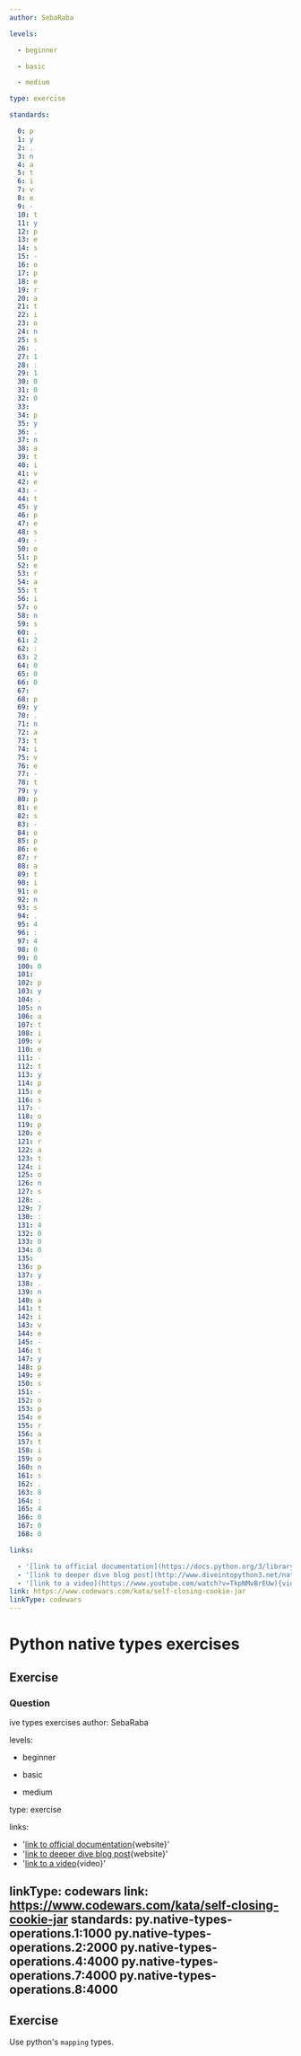 ```yaml
---
author: SebaRaba

levels:

  - beginner

  - basic

  - medium

type: exercise

standards:

  0: p
  1: y
  2: .
  3: n
  4: a
  5: t
  6: i
  7: v
  8: e
  9: -
  10: t
  11: y
  12: p
  13: e
  14: s
  15: -
  16: o
  17: p
  18: e
  19: r
  20: a
  21: t
  22: i
  23: o
  24: n
  25: s
  26: .
  27: 1
  28: :
  29: 1
  30: 0
  31: 0
  32: 0
  33:  
  34: p
  35: y
  36: .
  37: n
  38: a
  39: t
  40: i
  41: v
  42: e
  43: -
  44: t
  45: y
  46: p
  47: e
  48: s
  49: -
  50: o
  51: p
  52: e
  53: r
  54: a
  55: t
  56: i
  57: o
  58: n
  59: s
  60: .
  61: 2
  62: :
  63: 2
  64: 0
  65: 0
  66: 0
  67:  
  68: p
  69: y
  70: .
  71: n
  72: a
  73: t
  74: i
  75: v
  76: e
  77: -
  78: t
  79: y
  80: p
  81: e
  82: s
  83: -
  84: o
  85: p
  86: e
  87: r
  88: a
  89: t
  90: i
  91: o
  92: n
  93: s
  94: .
  95: 4
  96: :
  97: 4
  98: 0
  99: 0
  100: 0
  101:  
  102: p
  103: y
  104: .
  105: n
  106: a
  107: t
  108: i
  109: v
  110: e
  111: -
  112: t
  113: y
  114: p
  115: e
  116: s
  117: -
  118: o
  119: p
  120: e
  121: r
  122: a
  123: t
  124: i
  125: o
  126: n
  127: s
  128: .
  129: 7
  130: :
  131: 4
  132: 0
  133: 0
  134: 0
  135:  
  136: p
  137: y
  138: .
  139: n
  140: a
  141: t
  142: i
  143: v
  144: e
  145: -
  146: t
  147: y
  148: p
  149: e
  150: s
  151: -
  152: o
  153: p
  154: e
  155: r
  156: a
  157: t
  158: i
  159: o
  160: n
  161: s
  162: .
  163: 8
  164: :
  165: 4
  166: 0
  167: 0
  168: 0

links:

  - '[link to official documentation](https://docs.python.org/3/library/stdtypes.html){website}'
  - '[link to deeper dive blog post](http://www.diveintopython3.net/native-datatypes.html){website}'
  - '[link to a video](https://www.youtube.com/watch?v=TkpNMvBrEUw){video}'
link: https://www.codewars.com/kata/self-closing-cookie-jar
linkType: codewars
---
```

# Python native types exercises
## Exercise
### Question

ive types exercises
author: SebaRaba

levels:

  - beginner

  - basic

  - medium

type: exercise

links:

  - '[link to official documentation](https://docs.python.org/3/library/stdtypes.html){website}'
  - '[link to deeper dive blog post](http://www.diveintopython3.net/native-datatypes.html){website}'
  - '[link to a video](https://www.youtube.com/watch?v=TkpNMvBrEUw){video}'

linkType: codewars
link: https://www.codewars.com/kata/self-closing-cookie-jar
standards:
  py.native-types-operations.1:1000
  py.native-types-operations.2:2000
  py.native-types-operations.4:4000
  py.native-types-operations.7:4000
  py.native-types-operations.8:4000
---
## Exercise

Use python's `mapping` types.
